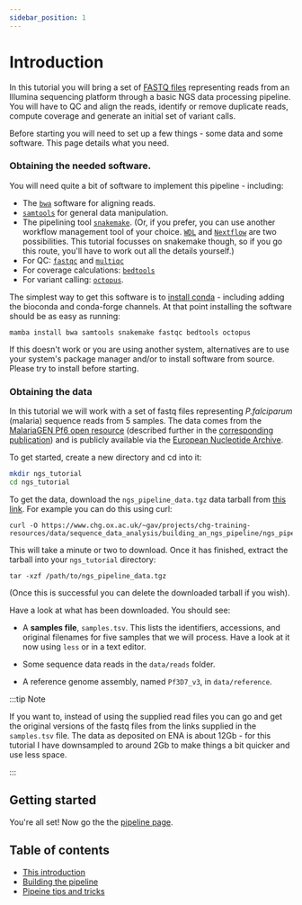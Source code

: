 ```yaml
---
sidebar_position: 1
---
```


# Introduction

In this tutorial you will bring a set of [FASTQ files](https://en.wikipedia.org/wiki/FASTQ_format)
representing reads from an Illumina sequencing platform through a basic NGS data processing
pipeline. You will have to QC and align the reads, identify or remove duplicate reads, compute
coverage and generate an initial set of variant calls.

Before starting you will need to set up a few things - some data and some software. This page
details what you need.

### Obtaining the needed software.

You will need quite a bit of software to implement this pipeline - including:

* The [`bwa`](https://github.com/lh3/bwa) software for aligning reads.
* [`samtools`](https://github.com/samtools/samtools) for general data manipulation.
* The pipelining tool [`snakemake`](https://snakemake.readthedocs.io/en/stable/). (Or, if you
  prefer, you can use another workflow management tool of your choice. [`WDL`](https://openwdl.org)
  and [`Nextflow`](https://www.nextflow.io) are two possibilities. This tutorial focusses on
  snakemake though, so if you go this route, you'll have to work out all the details yourself.)
* For QC: [`fastqc`](https://www.bioinformatics.babraham.ac.uk/projects/fastqc/) and [`multiqc`](https://multiqc.info)
* For coverage calculations: [`bedtools`](https://bedtools.readthedocs.io/en/latest/index.html)
* For variant calling: [`octopus`](https://github.com/luntergroup/octopus).

The simplest way to get this software is to [install conda](/prerequisites/CONDA.md) - including
adding the bioconda and conda-forge channels. At that point installing the software should be
as easy as running:

```
mamba install bwa samtools snakemake fastqc bedtools octopus
```

If this doesn't work or you are using another system, alternatives are to use your system's package
manager and/or to install software from source.  Please try to install before starting.

### Obtaining the data

In this tutorial we will work with a set of fastq files representing *P.falciparum* (malaria) sequence
reads from 5 samples. The data comes from the
[MalariaGEN Pf6 open resource](https://www.malariagen.net/resource/26)
(described further in the [corresponding publication](https://wellcomeopenresearch.org/articles/6-42))
and is publicly available via the [European Nucleotide Archive](https://www.ebi.ac.uk/ena/browser/home).

To get started, create a new directory and cd into it:
```sh
mkdir ngs_tutorial
cd ngs_tutorial
```

To get the data, download the `ngs_pipeline_data.tgz` data tarball from
[this link](https://www.chg.ox.ac.uk/~gav/projects/chg-training-resources/data/sequence_data_analysis/building_an_ngs_pipeline/).  For example you can do this using curl:
```
curl -O https://www.chg.ox.ac.uk/~gav/projects/chg-training-resources/data/sequence_data_analysis/building_an_ngs_pipeline/ngs_pipeline_data.tgz
```

This will take a minute or two to download. Once it has finished, extract the tarball into your `ngs_tutorial` directory:

```
tar -xzf /path/to/ngs_pipeline_data.tgz
```

(Once this is successful you can delete the downloaded tarball if you wish).

Have a look at what has been downloaded.  You should see:

* A **samples file**, `samples.tsv`. This lists the identifiers, accessions, and original filenames
  for five samples that we will process.  Have a look at it now using `less` or in a text editor.
	
* Some sequence data reads in the `data/reads` folder.

* A reference genome assembly, named `Pf3D7_v3`, in `data/reference`.

:::tip Note

If you want to, instead of using the supplied read files you can go and get the original versions
of the fastq files from the links supplied in the `samples.tsv` file. The data as deposited on ENA
is about 12Gb - for this tutorial I have downsampled to around 2Gb to make things a bit quicker and
use less space.

:::

## Getting started

You're all set!  Now go the the [pipeline page](pipeline.md).

## Table of contents

* [This introduction](./introduction.md)
* [Building the pipeline](./pipeline.md)
* [Pipeine tips and tricks](./tips_and_tricks.md)

